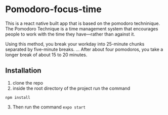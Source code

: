 # Pomodoro-focus-time

This is a react native built app that is based on the pomodoro techninique.
The Pomodoro Technique is a time management system that encourages people to work with the time they have—rather than against it.

Using this method, you break your workday into 25-minute chunks separated by five-minute breaks. ... After about four pomodoros, you take a longer break of about 15 to 20 minutes.

## Installation

1. clone the repo
2. inside the root directory of the project run the command

```
npm install

```
3. Then run the command ``` expo start ```
